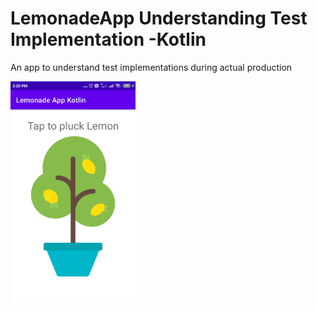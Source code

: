 # LemonadeApp Understanding Test Implementation -Kotlin
An app to understand test implementations during actual production
<div><img src="/screenshots/shot1.gif" width="200"></div>
